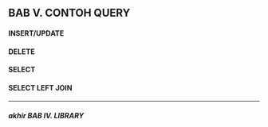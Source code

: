 ## BAB V. CONTOH QUERY
 
#### INSERT/UPDATE


#### DELETE


#### SELECT



#### SELECT LEFT JOIN 





---
##### akhir BAB IV. LIBRARY